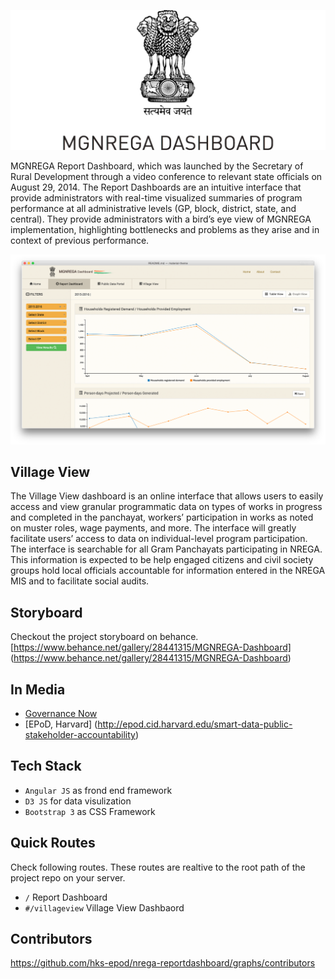 ![Screenshot](/assets/img/screenshot-vv.png?raw=true "Screenshot")

MGNREGA Report Dashboard, which was launched by the Secretary of Rural Development through a video conference to relevant state officials on August 29, 2014. The Report Dashboards are an intuitive interface that provide administrators with real-time visualized summaries of program performance at all administrative levels (GP, block, district, state, and central). They provide administrators with a bird’s eye view of MGNREGA implementation, highlighting bottlenecks and problems as they arise and in context of previous performance.

![Screenshot](/assets/img/screenshot-rd.png?raw=true "Screenshot")

## Village View
The Village View dashboard is an online interface that allows users to easily access and view granular programmatic data on types of works in progress and completed in the panchayat, workers’ participation in works as noted on muster roles, wage payments, and more. The interface will greatly facilitate users’ access to data on individual-level program participation. The interface is searchable for all Gram Panchayats participating in NREGA. This information is expected to be help engaged citizens and civil society groups hold local officials accountable for information entered in the NREGA MIS and to facilitate social audits.

## Storyboard
Checkout the project storyboard on behance. 
[https://www.behance.net/gallery/28441315/MGNREGA-Dashboard] (https://www.behance.net/gallery/28441315/MGNREGA-Dashboard)


## In Media
- [Governance Now](http://www.governancenow.com/news/regular-story/rural-development-ministry-launch-mnrega-dashboard)
- [EPoD, Harvard] (http://epod.cid.harvard.edu/smart-data-public-stakeholder-accountability) 

## Tech Stack
* ```Angular JS``` as frond end framework
* ```D3 JS``` for data visulization 
* ```Bootstrap 3``` as CSS Framework


## Quick Routes
Check following routes. These routes are realtive to the root path of the project repo on your server.
 - ```/``` Report Dashboard
 - ```#/villageview``` Village View Dashbaord

## Contributors
 https://github.com/hks-epod/nrega-reportdashboard/graphs/contributors





